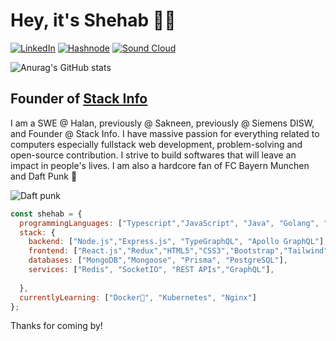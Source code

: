 # Hey, it's Shehab 👋🤖 

[![LinkedIn](https://img.shields.io/badge/linkedin-%230077B5.svg?style=for-the-badge&logo=linkedin&logoColor=white)](https://www.linkedin.com/in/shehabadel/)
[![Hashnode](https://img.shields.io/badge/Hashnode-2962FF?style=for-the-badge&logo=hashnode&logoColor=white)](https://shehab.hashnode.dev/)
[![Sound Cloud](https://img.shields.io/badge/sound%20cloud-FF5500?style=for-the-badge&logo=soundcloud&logoColor=white)](https://soundcloud.com/randomlymixes)

![Anurag's GitHub stats](https://github-readme-stats.vercel.app/api?username=shehabadel&count_private=true&theme=radical)

## Founder of [Stack Info](http://www.stackinfo.me)

I am a SWE @ Halan, previously @ Sakneen, previously @ Siemens DISW, and Founder @ Stack Info. I have massive passion for everything related to computers especially fullstack web development, problem-solving and open-source contribution. I strive to build softwares that will leave an impact in people's lives.
I am also a hardcore fan of FC Bayern Munchen and Daft Punk 🎷 

![Daft punk](https://c.tenor.com/v2QBoPH1m8IAAAAd/daftpunk-getlucky.gif)

```javascript
const shehab = {
  programmingLanguages: ["Typescript","JavaScript", "Java", "Golang", "Python", "C++","SQL"],
  stack: {
    backend: ["Node.js","Express.js", "TypeGraphQL", "Apollo GraphQL"],
    frontend: ["React.js","Redux","HTML5","CSS3","Bootstrap","Tailwind","jQuery"],
    databases: ["MongoDB","Mongoose", "Prisma", "PostgreSQL"],
    services: ["Redis", "SocketIO", "REST APIs","GraphQL"],
    
  },
  currentlyLearning: ["Docker🐳", "Kubernetes", "Nginx"]
};
```

Thanks for coming by!
